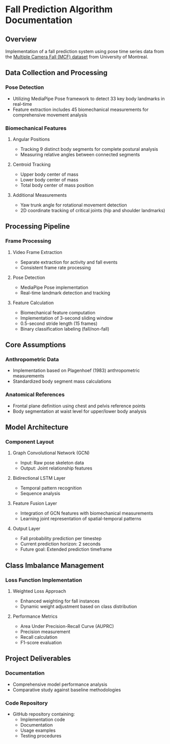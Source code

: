 # Fall Prediction Algorithm Documentation

## Overview

Implementation of a fall prediction system using pose time series data from the [Multiple Camera Fall (MCF) dataset](https://www.iro.umontreal.ca/~labimage/Dataset/#:~:text=Multiple%20cameras%20fall%20dataset&text=This%20dataset%20contain%2024%20scenarios,ones%20contain%20only%20confounding%20events.) from University of Montreal.

## Data Collection and Processing

### Pose Detection

- Utilizing MediaPipe Pose framework to detect 33 key body landmarks in real-time
- Feature extraction includes 45 biomechanical measurements for comprehensive movement analysis

### Biomechanical Features

1. Angular Positions

   - Tracking 9 distinct body segments for complete postural analysis
   - Measuring relative angles between connected segments

2. Centroid Tracking

   - Upper body center of mass
   - Lower body center of mass
   - Total body center of mass position

3. Additional Measurements
   - Yaw trunk angle for rotational movement detection
   - 2D coordinate tracking of critical joints (hip and shoulder landmarks)

## Processing Pipeline

### Frame Processing

1. Video Frame Extraction

   - Separate extraction for activity and fall events
   - Consistent frame rate processing

2. Pose Detection

   - MediaPipe Pose implementation
   - Real-time landmark detection and tracking

3. Feature Calculation
   - Biomechanical feature computation
   - Implementation of 3-second sliding window
   - 0.5-second stride length (15 frames)
   - Binary classification labeling (fall/non-fall)

## Core Assumptions

### Anthropometric Data

- Implementation based on Plagenhoef (1983) anthropometric measurements
- Standardized body segment mass calculations

### Anatomical References

- Frontal plane definition using chest and pelvis reference points
- Body segmentation at waist level for upper/lower body analysis

## Model Architecture

### Component Layout

1. Graph Convolutional Network (GCN)

   - Input: Raw pose skeleton data
   - Output: Joint relationship features

2. Bidirectional LSTM Layer

   - Temporal pattern recognition
   - Sequence analysis

3. Feature Fusion Layer

   - Integration of GCN features with biomechanical measurements
   - Learning joint representation of spatial-temporal patterns

4. Output Layer
   - Fall probability prediction per timestep
   - Current prediction horizon: 2 seconds
   - Future goal: Extended prediction timeframe

## Class Imbalance Management

### Loss Function Implementation

1. Weighted Loss Approach

   - Enhanced weighting for fall instances
   - Dynamic weight adjustment based on class distribution

2. Performance Metrics
   - Area Under Precision-Recall Curve (AUPRC)
   - Precision measurement
   - Recall calculation
   - F1-score evaluation

## Project Deliverables

### Documentation

- Comprehensive model performance analysis
- Comparative study against baseline methodologies

### Code Repository

- GitHub repository containing:
  - Implementation code
  - Documentation
  - Usage examples
  - Testing procedures
